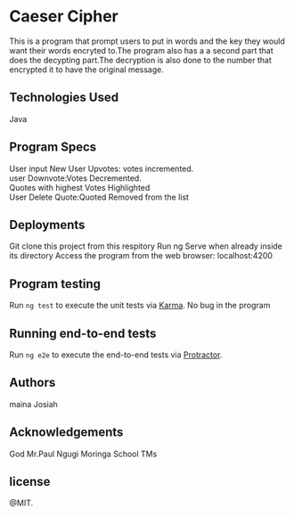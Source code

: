 # Caeser Cipher

This is a program that prompt users to put in words and the key they would want their words encryted to.The program also has a
a second part that does the decypting part.The decryption is also done to the number that encrypted it to have the original 
message.

## Technologies Used

Java


## Program Specs

User input New 
User Upvotes: votes incremented.<br>
user Downvote:Votes Decremented.<br>
Quotes with highest Votes Highlighted<br>
User Delete Quote:Quoted Removed from the list<br>
## Deployments

Git clone this project from this respitory
Run ng Serve when already inside its directory
Access the program from the web browser: localhost:4200

## Program testing

Run `ng test` to execute the unit tests via [Karma](https://karma-runner.github.io).
No bug in the program

## Running end-to-end tests

Run `ng e2e` to execute the end-to-end tests via [Protractor](http://www.protractortest.org/).

## Authors
maina Josiah

## Acknowledgements
God
Mr.Paul Ngugi
Moringa School TMs

## license
@MIT.
